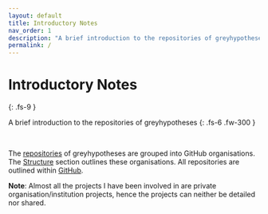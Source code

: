 ```yaml
---
layout: default
title: Introductory Notes
nav_order: 1
description: "A brief introduction to the repositories of greyhypotheses"
permalink: /
---
```


# Introductory Notes
{: .fs-9 }

A brief introduction to the repositories of greyhypotheses
{: .fs-6 .fw-300 }

<br>

The <a href="https://github.com/greyhypotheses" target="\_blank">repositories</a> of greyhypotheses are grouped into GitHub organisations.  The [Structure](greyhypotheses/structure.md) section outlines these organisations.  All repositories are outlined within <a href="https://github.com/greyhypotheses" target="\_blank">GitHub</a>.

**Note**: Almost all the projects I have been involved in are private organisation/institution projects, hence the projects can neither be detailed nor shared.
